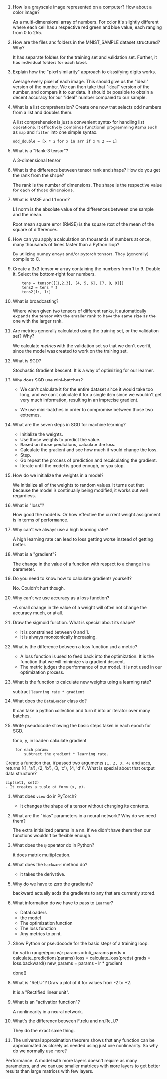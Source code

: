 1. How is a grayscale image represented on a computer? How about a color image?

	As a multi-dimensional array of numbers. For color it's slightly different where each cell has a respective red green and blue value, each ranging from 0 to 255.

1. How are the files and folders in the MNIST_SAMPLE dataset structured? Why?

	It has separate folders for the training set and validation set. Further, it has individual folders for each label.

1. Explain how the "pixel similarity" approach to classifying digits works.

	Average every pixel of each image. This should give us the "ideal" version of the number.
	We can then take that "ideal" version of the number, and compare it to our data. It should be possible to obtain a decent accuracy for our "ideal" number compared to our sample.

1. What is a list comprehension? Create one now that selects odd numbers from a list and doubles them.

	A list comprehension is just a convenient syntax for handling list operations. It effectively combines functional programming items such as `map` and `filter` into one simple syntax.

	`odd_double = [x * 2 for x in arr if x % 2 == 1]`

1. What is a "Rank-3 tensor"?

	A 3-dimensional tensor

1. What is the difference between tensor rank and shape? How do you get the rank from the shape?

	The rank is the number of dimensions. The shape is the respective value for each of those dimensions.

1. What is RMSE and L1 norm?

	L1 norm is the absolute value of the differences between one sample and the mean.

	Root mean square error (RMSE) is the square root of the mean of the square of differences.

1. How can you apply a calculation on thousands of numbers at once, many thousands of times faster than a Python loop?

	By utilizing numpy arrays and/or pytorch tensors. They (generally) compile to C.

1. Create a 3x3 tensor or array containing the numbers from 1 to 9. Double it. Select the bottom-right four numbers.

	```
		tens = tensor([[1,2,3], [4, 5, 6], [7, 8, 9]])
		tens2 = tens * 2
		tens2[1:, 1:]
	```

1. What is broadcasting?

	Where when given two tensors of different ranks, it automatically expands the tensor with the smaller rank to have the same size as the one with the larger rank.

1. Are metrics generally calculated using the training set, or the validation set? Why?

	We calculate _metrics_ with the validation set so that we don't overfit, since the model was created to work on the training set.

1. What is SGD?

	Stochastic Gradient Descent. It is a way of optimizing for our learner.

1. Why does SGD use mini-batches?

	- We can't calculate it for the entire dataset since it would take too long, and we can't calculate it for a single item since we wouldn't get very much information, resulting in an imprecise gradient.

	- We use mini-batches in order to compromise between those two extremes.

1. What are the seven steps in SGD for machine learning?

	- Initialize the weights.
	- Use those weights to predict the value.
	- Based on those predictions, calculate the loss.
	- Calculate the gradient and see how much it would change the loss.
	- Step.
	- Go repeat the process of prediction and recalculating the gradient.
	- Iterate until the model is good enough, or you stop.

1. How do we initialize the weights in a model?

	We initialize all of the weights to random values. It turns out that because the model is continually being modified, it works out well regardless.

1. What is "loss"?

	How good the model is. Or how effective the current weight assignment is in terms of performance.

1. Why can't we always use a high learning rate?

	A high learning rate can lead to loss getting worse instead of getting better.

1. What is a "gradient"?

	The change in the value of a function with respect to a change in a parameter.

1. Do you need to know how to calculate gradients yourself?

	No. Couldn't hurt though.

1. Why can't we use accuracy as a loss function?

	-A small change in the value of a weight will often not change the accuracy much, or at all.

1. Draw the sigmoid function. What is special about its shape?

	- It is constrained between 0 and 1.
	- It is always monotonically increasing.

1. What is the difference between a loss function and a metric?

	- A loss function is used to feed back into the optimization. It is the function that we will minimize via gradient descent.
	- The metric judges the performance of our model. It is not used in our optimization process.

1. What is the function to calculate new weights using a learning rate?

	subtract `learning rate * gradient`

1. What does the `DataLoader` class do?

	It can take a python collection and turn it into an iterator over many batches.

1. Write pseudocode showing the basic steps taken in each epoch for SGD.

	for x, y, in loader:
		calculate gradient

		for each param:
			subtract the gradient * learning rate.

Create a function that, if passed two arguments `[1, 2, 3, 4]` and `abcd`, returns [(1, 'a'), (2, 'b'), (3, 'c'), (4, 'd')]. What is special about that output data structure?

	zip(set1, set2)
	- It creates a tuple of form (x, y).

1. What does `view` do in PyTorch?

	- It changes the shape of a tensor without changing its contents.

1. What are the "bias" parameters in a neural network? Why do we need them?

	The extra initialized params in a nn. If we didn't have them then our functions wouldn't be flexible enough.

1. What does the `@` operator do in Python?
	
	it does matrix multiplication.

1. What does the `backward` method do?

	- it takes the derivative.

1. Why do we have to zero the gradients?

	backward actually adds the gradients to any that are currently stored.

1. What information do we have to pass to `Learner`?

	- DataLoaders
	- the model
	- The optimization function
	- The loss function
	- Any metrics to print.

1. Show Python or pseudocode for the basic steps of a training loop.

	for val in range(epochs):
		params = init_params
		preds = calculate_predictions(params)
		loss = calculate_loss(preds)
		grads = loss.backward()
		new_params = params - lr * gradient

	done()


1. What is "ReLU"? Draw a plot of it for values from -2 to +2.

	It is a "Rectified linear unit". 

1. What is an "activation function"?

	A nonlinearity in a neural network.

1. What's the difference between F.relu and nn.ReLU?

	They do the exact same thing.

1. The universal approximation theorem shows that any function can be approximated as closely as needed using just one nonlinearity. So why do we normally use more?

Performance. A model with more layers doesn't require as many parameters, and we can use smaller matrices with more layers to get better results than large matrices with few layers.
